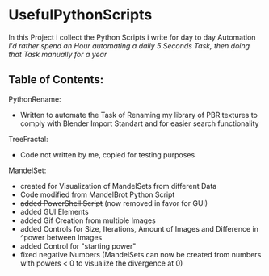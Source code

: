 # UsefulPythonScripts

In this Project i collect the Python Scripts i write for day to day Automation <br>
*I'd rather spend an Hour automating a daily 5 Seconds Task, then doing that Task manually for a year* <br>

## Table of Contents: <br>

PythonRename: <br>
  - Written to automate the Task of Renaming my library of PBR textures to comply with Blender Import Standart and for easier search functionality
  
TreeFractal: <br>
  - Code not written by me, copied for testing purposes
  
MandelSet: <br>
  - created for Visualization of MandelSets from different Data
  - Code modified from MandelBrot Python Script
  - <s>added PowerShell Script</s> (now removed in favor for GUI)
  - added GUI Elements
  - added Gif Creation from multiple Images
  - added Controls for Size, Iterations, Amount of Images and Difference in ^power between Images
  - added Control for "starting power"
  - fixed negative Numbers (MandelSets can now be created from numbers with powers < 0 to visualize the divergence at 0)
